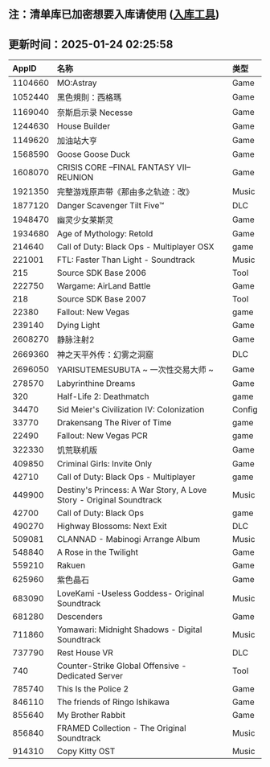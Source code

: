 ## 注：清单库已加密想要入库请使用 ([入库工具](https://github.com/BlankTMing/ManifestAutoUpdate/releases))

## 更新时间：2025-01-24 02:25:58
| AppID | 名称 | 类型  |
| :-------------------- | :----------------------------- | :----------- |
| 1104660 | MO:Astray| Game |
| 1052440 | 黑色規則：西格瑪| Game |
| 1169040 | 奈斯启示录 Necesse| Game |
| 1244630 | House Builder| Game |
| 1149620 | 加油站大亨| Game |
| 1568590 | Goose Goose Duck| Game |
| 1608070 | CRISIS CORE –FINAL FANTASY VII– REUNION| Game |
| 1921350 | 完整游戏原声带《那由多之轨迹：改》| Music |
| 1877120 | Danger Scavenger Tilt Five™| DLC |
| 1948470 | 幽灵少女莱斯灵| Game |
| 1934680 | Age of Mythology: Retold| Game |
| 214640 | Call of Duty: Black Ops - Multiplayer OSX| game |
| 221001 | FTL: Faster Than Light - Soundtrack| Music |
| 215 | Source SDK Base 2006| Tool |
| 222750 | Wargame: AirLand Battle| Game |
| 218 | Source SDK Base 2007| Tool |
| 22380 | Fallout: New Vegas| game |
| 239140 | Dying Light| Game |
| 2608270 | 静脉注射2| Game |
| 2669360 | 神之天平外传：幻雾之洞窟| DLC |
| 2696050 | YARISUTEMESUBUTA ~ 一次性交易大师 ~| Game |
| 278570 | Labyrinthine Dreams| Game |
| 320 | Half-Life 2: Deathmatch| game |
| 34470 | Sid Meier's Civilization IV: Colonization| Config |
| 33770 | Drakensang The River of Time| game |
| 22490 | Fallout: New Vegas PCR| game |
| 322330 | 饥荒联机版| Game |
| 409850 | Criminal Girls: Invite Only| Game |
| 42710 | Call of Duty: Black Ops - Multiplayer| game |
| 449900 | Destiny's Princess: A War Story, A Love Story - Original Soundtrack| Music |
| 42700 | Call of Duty: Black Ops| game |
| 490270 | Highway Blossoms: Next Exit| DLC |
| 509081 | CLANNAD - Mabinogi Arrange Album| Music |
| 548840 | A Rose in the Twilight| Game |
| 559210 | Rakuen| Game |
| 625960 | 紫色晶石| Game |
| 683090 | LoveKami -Useless Goddess- Original Soundtrack| Music |
| 681280 | Descenders| Game |
| 711860 | Yomawari: Midnight Shadows - Digital Soundtrack| Music |
| 737790 | Rest House VR| DLC |
| 740 | Counter-Strike Global Offensive - Dedicated Server| Tool |
| 785740 | This Is the Police 2| Game |
| 846110 | The friends of Ringo Ishikawa| Game |
| 855640 | My Brother Rabbit| Game |
| 856840 | FRAMED Collection - The Original Soundtrack| Music |
| 914310 | Copy Kitty OST| Music |
